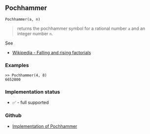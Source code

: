 ## Pochhammer

```
Pochhammer(a, n)
```

> returns the pochhammer symbol for a rational number `a` and an integer number `n`.

See
* [Wikipedia - Falling and rising factorials](https://en.wikipedia.org/wiki/Falling_and_rising_factorials)

### Examples

```
>> Pochhammer(4, 8)
6652800
```

### Implementation status

* &#x2705; - full supported

### Github

* [Implementation of Pochhammer](https://github.com/axkr/symja_android_library/blob/master/symja_android_library/matheclipse-core/src/main/java/org/matheclipse/core/builtin/Arithmetic.java#L3085) 
